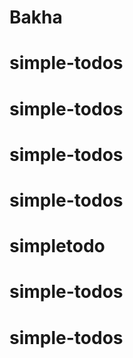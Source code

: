 # Bakha
# simple-todos
# simple-todos
# simple-todos
# simple-todos
# simpletodo
# simple-todos
# simple-todos
